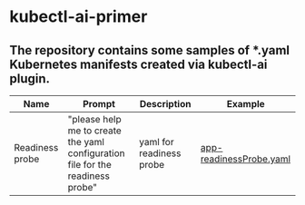 # kubectl-ai-primer
The repository contains some samples of *.yaml Kubernetes manifests created via kubectl-ai plugin.
----------
Name|Prompt|Description|Example|
|--|--|--|--|
|Readiness probe|"please help me to create the yaml configuration file for the readiness probe"|yaml for readiness probe|[app-readinessProbe.yaml](https://github.com/zeleneyabluko/kubectl-ai-primer/blob/main/yaml/app-readinessProbe.yaml)|
 
